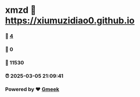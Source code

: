 # xmzd :link: https://xiumuzidiao0.github.io 
### :page_facing_up: [4](https://xiumuzidiao0.github.io/tag.html) 
### :speech_balloon: 0 
### :hibiscus: 11530 
### :alarm_clock: 2025-03-05 21:09:41 
### Powered by :heart: [Gmeek](https://github.com/Meekdai/Gmeek)
